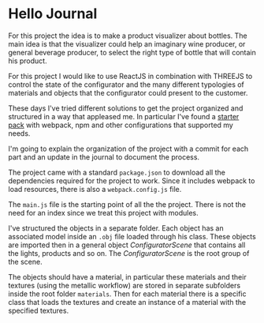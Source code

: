 # Hello Journal
For this project the idea is to make a product visualizer about bottles.
The main idea is that the visualizer could help an imaginary wine producer, or general beverage producer, to select the right
type of bottle that will contain his product.

For this project I would like to use ReactJS in combination with THREEJS to control the state of the configurator and the many different typologies of materials and objects that the configurator could present to the customer.

These days I've tried different solutions to get the project organized and structured in a way that appleased me.
In particular I've found a [starter pack](https://github.com/edwinwebb/three-seed) with webpack, npm and other configurations that supported my needs.

I'm going to explain the organization of the project with a commit for each part and an update in the journal to document the process.

The project came with a standard `package.json` to download all the dependencies required for the project to work. Since it includes webpack to load resources, there is also a `webpack.config.js` file.

The `main.js` file is the starting point of all the the project. There is not the need for an index since we treat this project with modules.

I've structured the objects in a separate folder. Each object has an associated model inside an `.obj` file loaded through his class. These objects are imported then in a general object *ConfiguratorScene* that contains all the lights, products and so on.
The *ConfiguratorScene* is the root group of the scene.

The objects should have a material, in particular these materials and their textures (using the metallic workflow) are stored in separate subfolders inside the root folder `materials`. Then for each material there is a specific class that loads the textures and create an instance of a material with the specified textures.